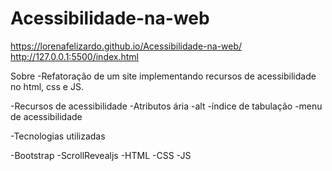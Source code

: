 # Acessibilidade-na-web
 https://lorenafelizardo.github.io/Acessibilidade-na-web/
 http://127.0.0.1:5500/index.html
 

 Sobre
-Refatoração de um site implementando recursos de acessibilidade no html, css e JS.

-Recursos de acessibilidade
-Atributos ária
-alt
-índice de tabulação
-menu de acessibilidade


-Tecnologias utilizadas

-Bootstrap
-ScrollRevealjs
-HTML
-CSS
-JS

